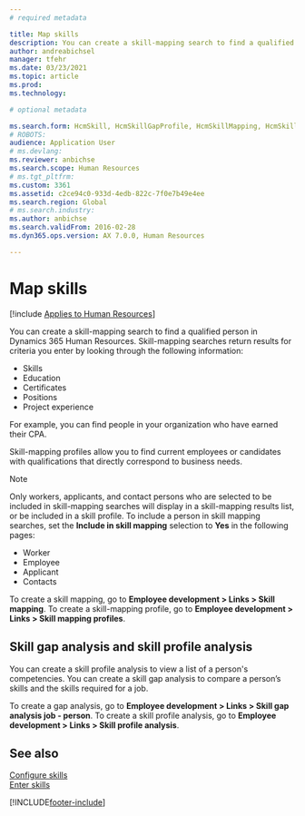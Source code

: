 ```yaml
---
# required metadata

title: Map skills
description: You can create a skill-mapping search to find a qualified person in Dynamics 365 Human Resources.
author: andreabichsel
manager: tfehr
ms.date: 03/23/2021
ms.topic: article
ms.prod: 
ms.technology: 

# optional metadata

ms.search.form: HcmSkill, HcmSkillGapProfile, HcmSkillMapping, HcmSkillType, HcmEmployeeDevelopmentWorkspace
# ROBOTS: 
audience: Application User
# ms.devlang: 
ms.reviewer: anbichse
ms.search.scope: Human Resources
# ms.tgt_pltfrm: 
ms.custom: 3361
ms.assetid: c2ce94c0-933d-4edb-822c-7f0e7b49e4ee
ms.search.region: Global
# ms.search.industry: 
ms.author: anbichse
ms.search.validFrom: 2016-02-28
ms.dyn365.ops.version: AX 7.0.0, Human Resources

---
```


# Map skills

[!include [Applies to Human Resources](../includes/applies-to-hr.md)]

You can create a skill-mapping search to find a qualified person in Dynamics 365 Human Resources. Skill-mapping searches return results for criteria you enter by looking through the following information:

- Skills
- Education
- Certificates
- Positions
- Project experience

For example, you can find people in your organization who have earned their CPA.

Skill-mapping profiles allow you to find current employees or candidates with qualifications that directly correspond to business needs.

> [!NOTE]
> Only workers, applicants, and contact persons who are selected to be included in skill-mapping searches will display in a skill-mapping results list, or be included in a skill profile. To include a person in skill mapping searches, set the **Include in skill mapping** selection to **Yes** in the following pages:<br>
> - Worker<br>
> - Employee<br>
> - Applicant<br>
> - Contacts<br>

To create a skill mapping, go to **Employee development > Links > Skill mapping**. To create a skill-mapping profile, go to **Employee development > Links > Skill mapping profiles**.

## Skill gap analysis and skill profile analysis

You can create a skill profile analysis to view a list of a person's competencies. You can create a skill gap analysis to compare a person’s skills and the skills required for a job.

To create a gap analysis, go to **Employee development > Links > Skill gap analysis job - person**. To create a skill profile analysis, go to **Employee development > Links > Skill profile analysis**.

## See also

[Configure skills](hr-develop-skills.md)<br>
[Enter skills](hr-develop-enter-skills.md)

[!INCLUDE[footer-include](../includes/footer-banner.md)]